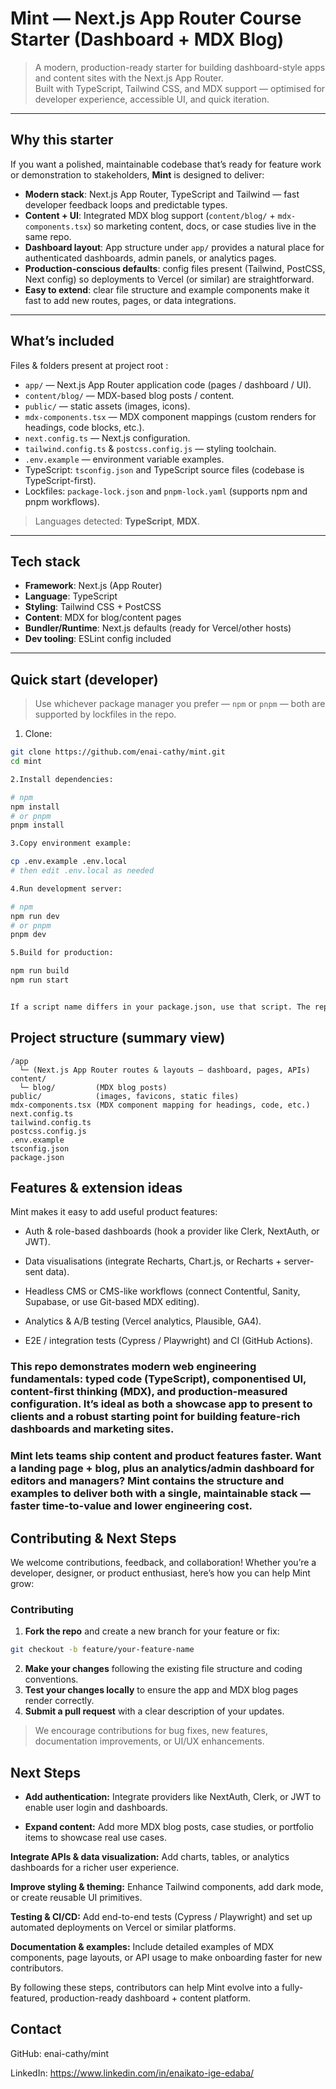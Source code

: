 # Mint — Next.js App Router Course Starter (Dashboard + MDX Blog)

> A modern, production-ready starter for building dashboard-style apps and content sites with the Next.js App Router.  
> Built with TypeScript, Tailwind CSS, and MDX support — optimised for developer experience, accessible UI, and quick iteration.

---

## Why this starter

If you want a polished, maintainable codebase that’s ready for feature work or demonstration to stakeholders, **Mint** is designed to deliver:

- **Modern stack**: Next.js App Router, TypeScript and Tailwind — fast developer feedback loops and predictable types.
- **Content + UI**: Integrated MDX blog support (`content/blog/` + `mdx-components.tsx`) so marketing content, docs, or case studies live in the same repo.
- **Dashboard layout**: App structure under `app/` provides a natural place for authenticated dashboards, admin panels, or analytics pages.
- **Production-conscious defaults**: config files present (Tailwind, PostCSS, Next config) so deployments to Vercel (or similar) are straightforward.
- **Easy to extend**: clear file structure and example components make it fast to add new routes, pages, or data integrations.

---

## What’s included 

Files & folders present at project root :

- `app/` — Next.js App Router application code (pages / dashboard / UI).
- `content/blog/` — MDX-based blog posts / content.
- `public/` — static assets (images, icons).
- `mdx-components.tsx` — MDX component mappings (custom renders for headings, code blocks, etc.).
- `next.config.ts` — Next.js configuration.
- `tailwind.config.ts` & `postcss.config.js` — styling toolchain.
- `.env.example` — environment variable examples.
- TypeScript: `tsconfig.json` and TypeScript source files (codebase is TypeScript-first).
- Lockfiles: `package-lock.json` and `pnpm-lock.yaml` (supports npm and pnpm workflows).

> Languages detected: **TypeScript**, **MDX**.

---

## Tech stack

- **Framework**: Next.js (App Router)
- **Language**: TypeScript
- **Styling**: Tailwind CSS + PostCSS
- **Content**: MDX for blog/content pages
- **Bundler/Runtime**: Next.js defaults (ready for Vercel/other hosts)
- **Dev tooling**: ESLint config included

---

## Quick start (developer)

> Use whichever package manager you prefer — `npm` or `pnpm` — both are supported by lockfiles in the repo.

1. Clone:
```bash
git clone https://github.com/enai-cathy/mint.git
cd mint

2.Install dependencies:

# npm
npm install
# or pnpm
pnpm install

3.Copy environment example:

cp .env.example .env.local
# then edit .env.local as needed

4.Run development server:

# npm
npm run dev
# or pnpm
pnpm dev

5.Build for production:

npm run build
npm run start


If a script name differs in your package.json, use that script. The repo includes the standard Next.js configuration files.
```

## Project structure (summary view)
```
/app
  └─ (Next.js App Router routes & layouts — dashboard, pages, APIs)
content/
  └─ blog/         (MDX blog posts)
public/            (images, favicons, static files)
mdx-components.tsx (MDX component mapping for headings, code, etc.)
next.config.ts
tailwind.config.ts
postcss.config.js
.env.example
tsconfig.json
package.json
```

## Features & extension ideas

Mint makes it easy to add useful product features:

- Auth & role-based dashboards (hook a provider like Clerk, NextAuth, or JWT).

- Data visualisations (integrate Recharts, Chart.js, or Recharts + server-sent data).

- Headless CMS or CMS-like workflows (connect Contentful, Sanity, Supabase, or use Git-based MDX editing).

- Analytics & A/B testing (Vercel analytics, Plausible, GA4).

- E2E / integration tests (Cypress / Playwright) and CI (GitHub Actions).



### This repo demonstrates modern web engineering fundamentals: typed code (TypeScript), componentised UI, content-first thinking (MDX), and production-measured configuration. It’s ideal as both a showcase app to present to clients and a robust starting point for building feature-rich dashboards and marketing sites.


### Mint lets teams ship content and product features faster. Want a landing page + blog, plus an analytics/admin dashboard for editors and managers? Mint contains the structure and examples to deliver both with a single, maintainable stack — faster time-to-value and lower engineering cost.


## Contributing & Next Steps

We welcome contributions, feedback, and collaboration! Whether you’re a developer, designer, or product enthusiast, here’s how you can help Mint grow:

### Contributing

1. **Fork the repo** and create a new branch for your feature or fix:
```bash
git checkout -b feature/your-feature-name
```
2. **Make your changes** following the existing file structure and coding conventions.
3. **Test your changes locally** to ensure the app and MDX blog pages render correctly.
4. **Submit a pull request** with a clear description of your updates.

> We encourage contributions for bug fixes, new features, documentation improvements, or UI/UX enhancements.

## Next Steps

- **Add authentication:** Integrate providers like NextAuth, Clerk, or JWT to enable user login and dashboards.

- **Expand content:** Add more MDX blog posts, case studies, or portfolio items to showcase real use cases.

**Integrate APIs & data visualization:** Add charts, tables, or analytics dashboards for a richer user experience.

**Improve styling & theming:** Enhance Tailwind components, add dark mode, or create reusable UI primitives.

**Testing & CI/CD:** Add end-to-end tests (Cypress / Playwright) and set up automated deployments on Vercel or similar platforms.

**Documentation & examples:** Include detailed examples of MDX components, page layouts, or API usage to make onboarding faster for new contributors.

By following these steps, contributors can help Mint evolve into a fully-featured, production-ready dashboard + content platform.

## Contact

GitHub: enai-cathy/mint

LinkedIn: https://www.linkedin.com/in/enaikato-ige-edaba/

